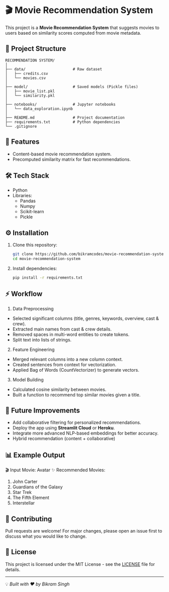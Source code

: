 # 🎬 Movie Recommendation System

This project is a **Movie Recommendation System** that suggests movies to users based on similarity scores computed from movie metadata.

## 📂 Project Structure

```
RECOMMENDATION SYSTEM/
│
├── data/                     # Raw dataset
│   ├── credits.csv
│   └── movies.csv
│
├── model/                    # Saved models (Pickle files)
│   ├── movie_list.pkl
│   └── similarity.pkl
│
├── notebooks/                # Jupyter notebooks
│   └── data_exploration.ipynb
│
├── README.md                 # Project documentation
├── requirements.txt          # Python dependencies
└── .gitignore
```

## 🚀 Features
- Content-based movie recommendation system.
- Precomputed similarity matrix for fast recommendations.

## 🛠️ Tech Stack
- Python
- Libraries:
   - Pandas
   - Numpy
   - Scikit-learn
   - Pickle

## ⚙️ Installation

1. Clone this repository:
   ```bash
   git clone https://github.com/bikramcodes/movie-recommendation-system.git
   cd movie-recommendation-system
   ```

2. Install dependencies:
   ```bash
   pip install -r requirements.txt
   ```

## ⚡ Workflow
1. Data Preprocessing
- Selected significant columns (title, genres, keywords, overview, cast & crew).
- Extracted main names from cast & crew details.
- Removed spaces in multi-word entities to create tokens.
- Split text into lists of strings.

2. Feature Engineering
- Merged relevant columns into a new column context.
- Created sentences from context for vectorization.
- Applied Bag of Words (CountVectorizer) to generate vectors.

3. Model Building
- Calculated cosine similarity between movies.
- Built a function to recommend top similar movies given a title.


## 🔮 Future Improvements
- Add collaborative filtering for personalized recommendations.
- Deploy the app using **Streamlit Cloud** or **Heroku**.
- Integrate more advanced NLP-based embeddings for better accuracy.
- Hybrid recommendation (content + collaborative)

## 📊 Example Output
🎬 Input Movie: Avatar
✨ Recommended Movies:
1. John Carter
2. Guardians of the Galaxy
3. Star Trek
4. The Fifth Element
5. Interstellar

## 🤝 Contributing
Pull requests are welcome! For major changes, please open an issue first to discuss what you would like to change.

## 📜 License
This project is licensed under the MIT License - see the [LICENSE](LICENSE) file for details.

---

💡 *Built with ❤️ by Bikram Singh*
